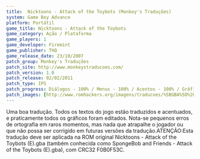 ```yaml
---
title:  Nicktoons - Attack of the Toybots (Monkey's Traduções)
system: Game Boy Advance
platform: Portátil
game_title: Nicktoons - Attack of the Toybots
game_category: Ação / Plataforma
game_players: 1
game_developer: Firemint
game_publisher: THQ
game_release_date: 23/10/2007
patch_group: Monkey's Traduções
patch_site: http://www.monkeystraducoes.com/
patch_version: 1.0
patch_release: 02/02/2011
patch_type: IPS
patch_progress: Diálogos - 100% / Menus - 100% / Acentos - 100% / Gráficos - 95%
patch_images: [http://www.romhackers.org/imagens/traducoes/%5BGBA%5D%20Nicktoons%20-%20Attack%20of%20the%20Toybots%20-%20Monkey's%20Tradu%C3%A7%C3%B5es%20-%201.png,http://www.romhackers.org/imagens/traducoes/%5BGBA%5D%20Nicktoons%20-%20Attack%20of%20the%20Toybots%20-%20Monkey's%20Tradu%C3%A7%C3%B5es%20-%202.png,http://www.romhackers.org/imagens/traducoes/%5BGBA%5D%20Nicktoons%20-%20Attack%20of%20the%20Toybots%20-%20Monkey's%20Tradu%C3%A7%C3%B5es%20-%203.png]
---
```

Uma boa tradução. Todos os textos do jogo estão traduzidos e acentuados, e praticamente todos os gráficos foram editados. Nota-se pequenos erros de ortografia em raros momentos, mas nada que atrapalhe o jogador ou que não possa ser corrigido em futuras versões da tradução.ATENÇÃO:Esta tradução deve ser aplicada na ROM original Nicktoons - Attack of the Toybots (E).gba (também conhecida como SpongeBob and Friends - Attack of the Toybots (E).gba), com CRC32 F0B0F53C.